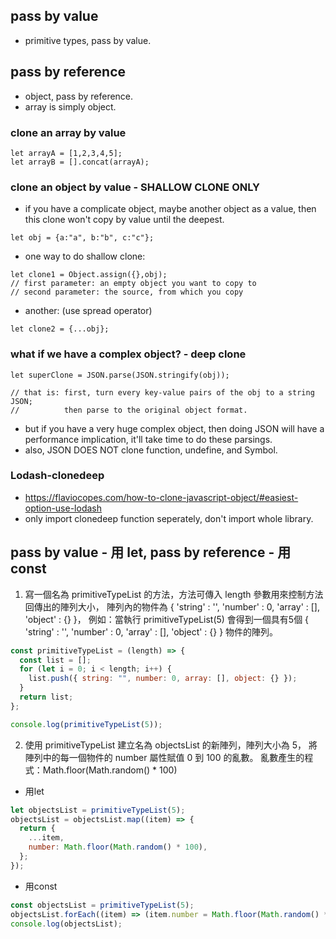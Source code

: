 ## pass by value

- primitive types, pass by value.


## pass by reference

- object, pass by reference.
- array is simply object.

### clone an array by value

```
let arrayA = [1,2,3,4,5];
let arrayB = [].concat(arrayA);
```

### clone an object by value - SHALLOW CLONE ONLY
- if you have a complicate object, maybe another object as a value, then this clone won't copy by value until the deepest.

```
let obj = {a:"a", b:"b", c:"c"};
```
- one way to do shallow clone:
```
let clone1 = Object.assign({},obj);
// first parameter: an empty object you want to copy to
// second parameter: the source, from which you copy
```
- another: (use spread operator)
```
let clone2 = {...obj};
```

### what if we have a complex object? - deep clone

```
let superClone = JSON.parse(JSON.stringify(obj));

// that is: first, turn every key-value pairs of the obj to a string JSON; 
//          then parse to the original object format.
```

- but if you have a very huge complex object, then doing JSON will have a performance implication, it'll take time to do these parsings.
- also, JSON DOES NOT clone function, undefine, and Symbol.


### Lodash-clonedeep
- https://flaviocopes.com/how-to-clone-javascript-object/#easiest-option-use-lodash
- only import clonedeep function seperately, don't import whole library.


## pass by value - 用 let, pass by reference - 用 const

1. 寫一個名為 primitiveTypeList 的方法，方法可傳入 length 參數用來控制方法回傳出的陣列大小，
陣列內的物件為 { 'string' : '', 'number' : 0, 'array' : [], 'object' : {} }，
例如：當執行 primitiveTypeList(5) 會得到一個具有5個
{ 'string' : '', 'number' : 0, 'array' : [], 'object' : {} } 物件的陣列。

```js
const primitiveTypeList = (length) => {
  const list = [];
  for (let i = 0; i < length; i++) {
    list.push({ string: "", number: 0, array: [], object: {} });
  }
  return list;
};

console.log(primitiveTypeList(5));
```

2. 使用 primitiveTypeList 建立名為 objectsList 的新陣列，陣列大小為 5，
將陣列中的每一個物件的 number 屬性賦值 0 到 100 的亂數。
亂數產生的程式：Math.floor(Math.random() * 100)

- 用let
```js
let objectsList = primitiveTypeList(5);
objectsList = objectsList.map((item) => {
  return {
    ...item,
    number: Math.floor(Math.random() * 100),
  };
});
```

- 用const
```js
const objectsList = primitiveTypeList(5);
objectsList.forEach((item) => (item.number = Math.floor(Math.random() * 100)));
console.log(objectsList);
```
